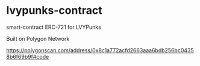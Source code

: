 # lvypunks-contract
smart-contract ERC-721 for LVYPunks

Built on Polygon Network

https://polygonscan.com/address/0x8c1a772acfd2663aaa6bdb256bc04358b6f69b9f#code
